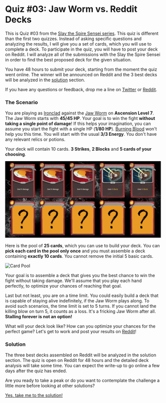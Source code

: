 # Quiz #03: Jaw Worm vs. Reddit Decks

This is Quiz #03 from the [Slay the Spire Sensei series](../README.md#slay-the-spire-sensei). This quiz is different than the first two quizzes. Instead of asking specific questions and analyzing the results, I will give you a set of cards, which you will use to complete a deck. To participate in the quiz, you will have to post your deck on Reddit. I will analyze all of the submissions with the Slay the Spire Sensei in order to find the best proposed deck for the given situation.

You have 48 hours to submit your deck, starting from the moment the quiz went online. The winner will be announced on Reddit and the 3 best decks will be analyzed in the [solution](#solution) section.

If you have any questions or feedback, drop me a line on [Twitter](https://twitter.com/Dementophobia) or [Reddit](https://www.reddit.com/user/Dementophobia81/).

### The Scenario

You are playing as [Ironclad](https://slay-the-spire.fandom.com/wiki/Ironclad) against the [Jaw Worm](https://slay-the-spire.fandom.com/wiki/Jaw_Worm) on **Ascension Level 7**. The Jaw Worm starts with **45/45 HP**. Your goal is to win the fight **without taking a single point of damage**! If this helps your imagination, you can assume you start the fight with a single HP (**1/80 HP**). [Burning Blood](https://slay-the-spire.fandom.com/wiki/Burning_Blood) won't help you this time. You will start with the usual **3/3 Energy**. You don't have any relevant relics or potions.

Your deck will contain 10 cards. **3 Strikes**, **2 Blocks** and **5 cards of your choosing**.

![Deck Template](./images/deck_template.png)

Here is the pool of **25 cards**, which you can use to build your deck. You can **pick each card in the pool only once** and you must assemble a deck containing **exactly 10 cards**. You cannot remove the initial 5 basic cards.

![Card Pool](./images/card_pool.png)

Your goal is to assemble a deck that gives you the best chance to win the fight without taking damage. We'll assume that you play each hand perfectly, to optimize your chances of reaching that goal.

Last but not least, you are on a time limit. You could easily build a deck that is capable of staying alive indefinitely, if the Jaw Worm plays along. To avoid such scenarios, the time limit is set to 5 turns. If you cannot land the killing blow on turn 5, it counts as a loss. It's a fricking Jaw Worm after all. **Stalling forever is not an option!**

What will your deck look like? How can you optimize your chances for the perfect game? Let's get to work and post your results on [Reddit](https://www.reddit.com/r/slaythespire/comments/cr4vcf/slay_the_spire_sensei_quiz_03_jaw_worm_vs_reddit/)!

### Solution

The three best decks assembled on Reddit will be analyzed in the solution section. The quiz is open on Reddit for 48 hours and the detailed deck analysis will take some time. You can expect the write-up to go online a few days after the quiz has ended.

Are you ready to take a peak or do you want to contemplate the challenge a little more before looking at other solutions?

[Yes, take me to the solution!](Solution.md#quiz-03-solution)